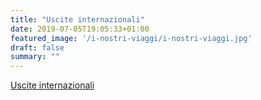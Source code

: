 ```yaml
---
title: "Uscite internazionali"
date: 2019-07-05T19:05:33+01:00
featured_image: '/i-nostri-viaggi/i-nostri-viaggi.jpg'
draft: false
summary: ""
---
```


[Uscite internazionali](/tags/uscite-internazionali/)
